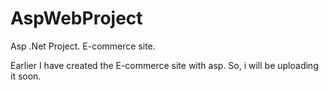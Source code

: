 # AspWebProject
Asp .Net Project. E-commerce site. 

Earlier I  have created the E-commerce site with asp. So, i will be uploading it soon. 
